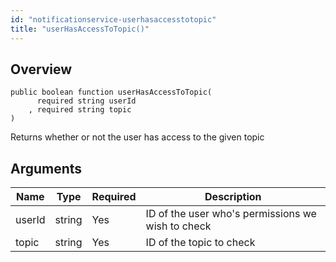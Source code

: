 ```yaml
---
id: "notificationservice-userhasaccesstotopic"
title: "userHasAccessToTopic()"
---
```



## Overview




```luceescript
public boolean function userHasAccessToTopic(
      required string userId
    , required string topic 
)
```

Returns whether or not the user has access to the given topic

## Arguments


<div class="table-responsive"><table class="table"><thead><tr><th>Name</th><th>Type</th><th>Required</th><th>Description</th></tr></thead><tbody><tr><td>userId</td><td>string</td><td>Yes</td><td>ID of the user who's permissions we wish to check</td></tr><tr><td>topic</td><td>string</td><td>Yes</td><td>ID of the topic to check</td></tr></tbody></table></div>